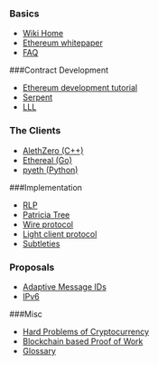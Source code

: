 ### Basics
- [Wiki Home](https://github.com/ethereum/wiki/wiki/)
- [Ethereum whitepaper](https://github.com/ethereum/wiki/wiki/White-Paper)
- [FAQ](https://github.com/ethereum/wiki/wiki/FAQ)

###Contract Development
- [Ethereum development tutorial](https://github.com/ethereum/wiki/wiki/Ethereum-Development-Tutorial)
- [Serpent](https://github.com/ethereum/wiki/wiki/Serpent)
- [LLL](https://github.com/ethereum/cpp-ethereum/wiki/LLL)

### The Clients
- [AlethZero (C++)](https://github.com/ethereum/wiki/wiki/AlethZero)
- [Ethereal (Go)](https://github.com/ethereum/wiki/wiki/Ethereal) 
- [pyeth (Python)](https://github.com/ethereum/wiki/wiki/Pyeth) 

###Implementation
- [RLP](https://github.com/ethereum/wiki/wiki/RLP)
- [Patricia Tree](https://github.com/ethereum/wiki/wiki/Patricia-Tree)
- [Wire protocol](https://github.com/ethereum/wiki/wiki/Wire-Protocol)
- [Light client protocol](https://github.com/ethereum/wiki/wiki/Light-client-protocol)
- [Subtleties](https://github.com/ethereum/wiki/wiki/Subtleties)

### Proposals
- [Adaptive Message IDs](https://github.com/ethereum/wiki/wiki/Adaptive-Message-IDs)
- [IPv6](https://github.com/ethereum/wiki/wiki/IPv6)

###Misc
- [Hard Problems of Cryptocurrency](https://github.com/ethereum/wiki/wiki/Problems)
- [Blockchain based Proof of Work](https://github.com/ethereum/wiki/wiki/Blockchain-based-Proof-of-Work)
- [Glossary](https://github.com/ethereum/wiki/wiki/Glossary)